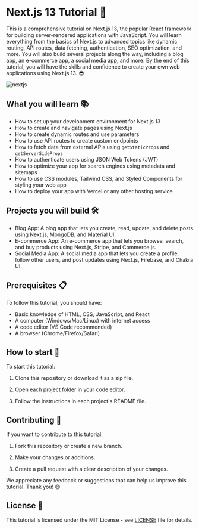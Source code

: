 # Next.js 13 Tutorial 🚀

This is a comprehensive tutorial on Next.js 13, the popular React framework for building server-rendered applications with JavaScript. You will learn everything from the basics of Next.js to advanced topics like dynamic routing, API routes, data fetching, authentication, SEO optimization, and more. You will also build several projects along the way, including a blog app, an e-commerce app, a social media app, and more. By the end of this tutorial, you will have the skills and confidence to create your own web applications using Next.js 13. 😎

![nextjs](https://user-images.githubusercontent.com/97989643/220244149-f89000a1-04d9-4d12-9f58-6f66c6bf40f6.gif)

## What you will learn 📚

* How to set up your development environment for Next.js 13
* How to create and navigate pages using Next.js
* How to create dynamic routes and use parameters
* How to use API routes to create custom endpoints
* How to fetch data from external APIs using `getStaticProps` and `getServerSideProps`
* How to authenticate users using JSON Web Tokens (JWT)
* How to optimize your app for search engines using metadata and sitemaps
* How to use CSS modules, Tailwind CSS, and Styled Components for styling your web app
* How to deploy your app with Vercel or any other hosting service

## Projects you will build 🛠️

* Blog App: A blog app that lets you create, read, update, and delete posts using Next.js, MongoDB, and Material UI.
* E-commerce App: An e-commerce app that lets you browse, search, and buy products using Next.js, Stripe, and Commerce.js.
* Social Media App: A social media app that lets you create a profile, follow other users, and post updates using Next.js, Firebase, and Chakra UI.

## Prerequisites 📋

To follow this tutorial, you should have:

- Basic knowledge of HTML, CSS, JavaScript, and React
- A computer (Windows/Mac/Linux) with internet access
- A code editor (VS Code recommended)
- A browser (Chrome/Firefox/Safari)

## How to start 🚀

To start this tutorial:

1. Clone this repository or download it as a zip file.

2. Open each project folder in your code editor.

3. Follow the instructions in each project's README file.

## Contributing 💖

If you want to contribute to this tutorial:

1. Fork this repository or create a new branch.

2. Make your changes or additions.

3. Create a pull request with a clear description of your changes.

We appreciate any feedback or suggestions that can help us improve this tutorial. Thank you! 😊

## License 📄

This tutorial is licensed under the MIT License - see [LICENSE](LICENSE) file for details.